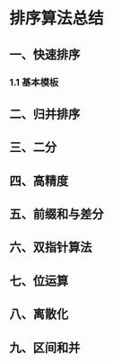 # 排序算法总结



## 一、快速排序

### 1.1 基本模板





## 二、归并排序





## 三、二分



## 四、高精度







## 五、前缀和与差分



## 六、双指针算法



## 七、位运算



## 八、离散化



## 九、区间和并









